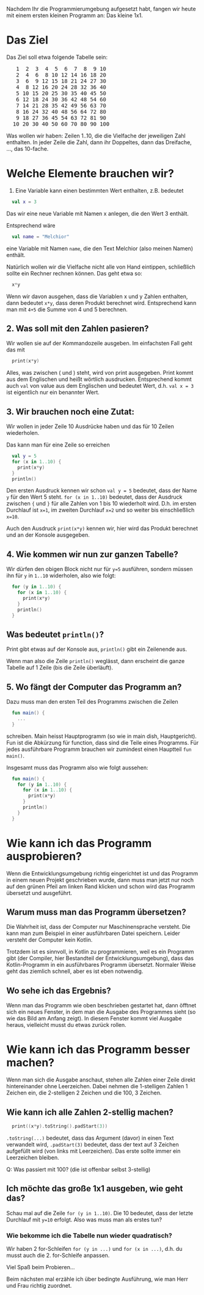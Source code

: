 Nachdem Ihr die Programmierumgebung aufgesetzt habt, fangen wir heute mit einem ersten kleinen Programm an: Das kleine 1x1.

# Das Ziel
Das Ziel soll etwa folgende Tabelle sein:

<pre>
   1  2  3  4  5  6  7  8  9 10
   2  4  6  8 10 12 14 16 18 20
   3  6  9 12 15 18 21 24 27 30
   4  8 12 16 20 24 28 32 36 40
   5 10 15 20 25 30 35 40 45 50
   6 12 18 24 30 36 42 48 54 60
   7 14 21 28 35 42 49 56 63 70
   8 16 24 32 40 48 56 64 72 80
   9 18 27 36 45 54 63 72 81 90
  10 20 30 40 50 60 70 80 90 100
</pre>

Was wollen wir haben:  Zeilen 1..10, die die Vielfache der jeweiligen Zahl enthalten.
In jeder Zeile die Zahl, dann ihr Doppeltes, dann das Dreifache, ..., das 10-fache.

# Welche Elemente brauchen wir?

1. Eine Variable kann einen bestimmten Wert enthalten, z.B. bedeutet
```Kotlin
  val x = 3
```
Das wir eine neue Variable mit Namen x anlegen, die den Wert 3 enthält.

Entsprechend wäre
```Kotlin
  val name = "Melchior"
```
eine Variable mit Namen `name`, die den Text Melchior (also meinen Namen) enthält.

Natürlich wollen wir die Vielfache nicht alle von Hand eintippen, schließlich sollte ein Rechner rechnen können.  Das geht etwa so:
```Kotlin
  x*y
```
Wenn wir davon ausgehen, dass die Variablen x und y Zahlen enthalten, dann bedeutet `x*y`, dass deren Produkt berechnet wird.  Entsprechend kann man mit `4+5` die Summe von 4 und 5 berechnen.

## 2. Was soll mit den Zahlen pasieren?

Wir wollen sie auf der Kommandozeile ausgeben.  Im einfachsten Fall geht das mit

```Kotlin
  print(x*y)
```
Alles, was zwischen ( und ) steht, wird von print ausgegeben.  Print kommt aus dem Englischen und heißt wörtlich ausdrucken.  Entsprechend kommt auch `val` von value aus dem Englischen und bedeutet Wert, d.h. `val x = 3` ist eigentlich nur ein benannter Wert.

## 3. Wir brauchen noch eine Zutat:

Wir wollen in jeder Zeile 10 Ausdrücke haben und das für 10 Zeilen wiederholen.

Das kann man für eine Zeile so erreichen

```Kotlin
  val y = 5
  for (x in 1..10) {
    print(x*y)
  }
  println()
```

Den ersten Ausdruck kennen wir schon `val y = 5` bedeutet, dass der Name `y` für den Wert 5 steht.
`for (x in 1..10)` bedeutet, dass der Ausdruck zwischen `{` und `}` für alle Zahlen von 1 bis 10 wiederholt wird. D.h. im ersten Durchlauf ist `x=1`, im zweiten Durchlauf `x=2` und so weiter bis einschließlich `x=10`.

Auch den Ausdruck `print(x*y)` kennen wir, hier wird das Produkt berechnet und an der Konsole ausgegeben.

## 4. Wie kommen wir nun zur ganzen Tabelle?

Wir dürfen den obigen Block nicht nur für `y=5` ausführen, sondern müssen ihn für `y` in `1..10` widerholen, also wie folgt:

```Kotlin
  for (y in 1..10) {
    for (x in 1..10) {
      print(x*y)
    }
    println()
  }
```

## Was bedeutet `println()`?

Print gibt etwas auf der Konsole aus, `println()` gibt ein Zeilenende aus.

Wenn man also die Zeile `println()` weglässt, dann erscheint die ganze Tabelle
auf 1 Zeile (bis die Zeile überläuft).

## 5. Wo fängt der Computer das Programm an?

Dazu muss man den ersten Teil des Programms zwischen die Zeilen

```Kotlin
  fun main() {
    ...
  }
```
schreiben.  Main heisst Hauptprogramm (so wie in main dish, Hauptgericht). Fun ist die Abkürzung für function, dass sind die Teile eines Programms.  Für jedes ausführbare Programm brauchen wir zumindest einen Hauptteil `fun main()`.

Insgesamt muss das Programm also wie folgt aussehen:

```Kotlin
  fun main() {
    for (y in 1..10) {
      for (x in 1..10) {
        print(x*y)
      }
      println()
    }
  }
```

# Wie kann ich das Programm ausprobieren?

Wenn die Entwicklungsumgebung richtig eingerichtet ist und das Programm in einem neuen Projekt geschrieben wurde, dann muss man jetzt nur noch auf den grünen Pfeil am linken Rand klicken und schon wird das Programm übersetzt und ausgeführt.

## Warum muss man das Programm übersetzen?

Die Wahrheit ist, dass der Computer nur Maschinensprache versteht.  Die kann man zum Beispiel in einer ausführbaren Datei speichern.  Leider versteht der Computer kein Kotlin.

Trotzdem ist es sinnvoll, in Kotlin zu programmieren, weil es ein Programm gibt (der Compiler, hier Bestandteil der Entwicklungsumgebung), dass das Kotlin-Programm in ein ausführbares Programm übersetzt.  Normaler Weise geht das ziemlich schnell, aber es ist eben notwendig.

## Wo sehe ich das Ergebnis?

Wenn man das Programm wie oben beschrieben gestartet hat, dann öfftnet sich ein neues Fenster, in dem man die Ausgabe des Programmes sieht (so wie das Bild am Anfang zeigt).  In diesem Fenster kommt viel Ausgabe heraus, vielleicht musst du etwas zurück rollen.


# Wie kann ich das Programm besser machen?

Wenn man sich die Ausgabe anschaut, stehen alle Zahlen einer Zeile direkt hintereinander ohne Leerzeichen.  Dabei nehmen die 1-stelligen Zahlen 1 Zeichen ein, die 2-stelligen 2 Zeichen und die 100, 3 Zeichen.

## Wie kann ich alle Zahlen 2-stellig machen?

```Kotlin
  print((x*y).toString().padStart(3))
```
`.toString(...)` bedeutet, dass das Argument (davor) in einen Text verwandelt wird,
`.padStart(3)` bedeutet, dass der text auf 3 Zeichen aufgefüllt wird (von links mit Leerzeichen). Das erste sollte immer ein Leerzeichen bleiben.

Q: Was passiert mit 100? (die ist offenbar selbst 3-stellig)

## Ich möchte das große 1x1 ausgeben, wie geht das?

Schau mal auf die Zeile `for (y in 1..10)`.  Die 10 bedeutet, dass der letzte Durchlauf mit `y=10` erfolgt.  Also was muss man als erstes tun?

### Wie bekomme ich die Tabelle nun wieder quadratisch?

Wir haben 2 for-Schleifen `for (y in ...)` und `for (x in ...)`, d.h. du musst auch die 2. for-Schleife anpassen.


Viel Spaß beim Probieren...

Beim nächsten mal erzähle ich über bedingte Ausführung, wie man Herr und Frau richtig zuordnet.
